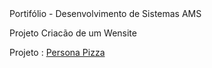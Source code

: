 <div aling="center"> 
   Portifólio - Desenvolvimento de Sistemas AMS
  
  <br>

   Projeto Criacão de um Wensite

  <div>
     Projeto : <a href="https://github.com/P4BLOll/Persona-Pizza"> Persona Pizza </a>
  </div>
  </div>
